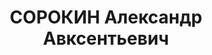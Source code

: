 ---
title: СОРОКИН Александр Авксентьевич
description: 'Род. в 1885, Горьковская обл., Шатковский р-н, с. Силино, русский, обр.:
  низшее, б/п. Проживал: Иркутская обл., п. Бодайбо. Инженер Бодайбинского управления
  Лензолото

  Арестован 18.07.1937. Обв. по ст. 58-8, 9, 11. Приговор: ВК ВС СССР, 25.10.1937
  – ВМН. Расстрелян 25.10.1937.

  Реабилитирован 07.09.1957'
---